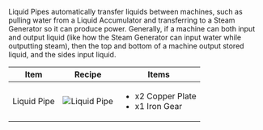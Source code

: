 Liquid Pipes automatically transfer liquids between machines, such as pulling water from a Liquid Accumulator and transferring to a Steam Generator so it can produce power. Generally, if a machine can both input and output liquid (like how the Steam Generator can input water while outputting steam), then the top and bottom of a machine output stored liquid, and the sides input liquid.

| Item | Recipe | Items |
|------|--------|-------|
| Liquid Pipe | ![Liquid Pipe](https://cdn.discordapp.com/attachments/739536694398812230/879398951894265887/liquid_pipe.png) | <ul><li>x2 Copper Plate</li><li>x1 Iron Gear</li></ul> |
